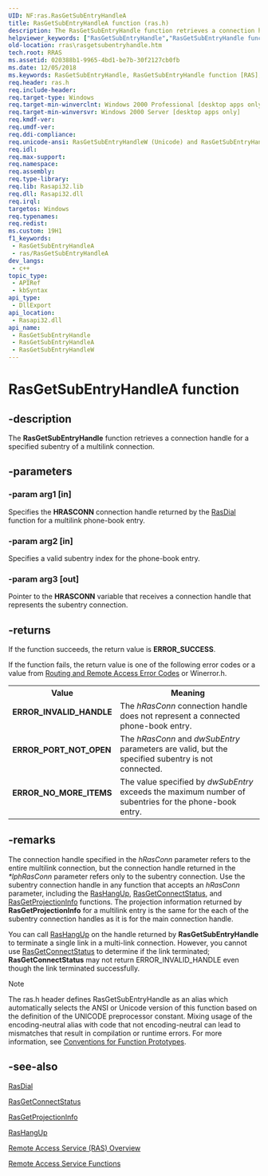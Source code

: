 ```yaml
---
UID: NF:ras.RasGetSubEntryHandleA
title: RasGetSubEntryHandleA function (ras.h)
description: The RasGetSubEntryHandle function retrieves a connection handle for a specified subentry of a multilink connection.
helpviewer_keywords: ["RasGetSubEntryHandle","RasGetSubEntryHandle function [RAS]","RasGetSubEntryHandleA","RasGetSubEntryHandleW","_ras_rasgetsubentryhandle","ras/RasGetSubEntryHandle","ras/RasGetSubEntryHandleA","ras/RasGetSubEntryHandleW","rras.rasgetsubentryhandle"]
old-location: rras\rasgetsubentryhandle.htm
tech.root: RRAS
ms.assetid: 020388b1-9965-4bd1-be7b-30f2127cb0fb
ms.date: 12/05/2018
ms.keywords: RasGetSubEntryHandle, RasGetSubEntryHandle function [RAS], RasGetSubEntryHandleA, RasGetSubEntryHandleW, _ras_rasgetsubentryhandle, ras/RasGetSubEntryHandle, ras/RasGetSubEntryHandleA, ras/RasGetSubEntryHandleW, rras.rasgetsubentryhandle
req.header: ras.h
req.include-header: 
req.target-type: Windows
req.target-min-winverclnt: Windows 2000 Professional [desktop apps only]
req.target-min-winversvr: Windows 2000 Server [desktop apps only]
req.kmdf-ver: 
req.umdf-ver: 
req.ddi-compliance: 
req.unicode-ansi: RasGetSubEntryHandleW (Unicode) and RasGetSubEntryHandleA (ANSI)
req.idl: 
req.max-support: 
req.namespace: 
req.assembly: 
req.type-library: 
req.lib: Rasapi32.lib
req.dll: Rasapi32.dll
req.irql: 
targetos: Windows
req.typenames: 
req.redist: 
ms.custom: 19H1
f1_keywords:
 - RasGetSubEntryHandleA
 - ras/RasGetSubEntryHandleA
dev_langs:
 - c++
topic_type:
 - APIRef
 - kbSyntax
api_type:
 - DllExport
api_location:
 - Rasapi32.dll
api_name:
 - RasGetSubEntryHandle
 - RasGetSubEntryHandleA
 - RasGetSubEntryHandleW
---
```


# RasGetSubEntryHandleA function


## -description

The 
<b>RasGetSubEntryHandle</b> function retrieves a connection handle for a specified subentry of a multilink connection.

## -parameters

### -param arg1 [in]

Specifies the <b>HRASCONN</b> connection handle returned by the 
<a href="https://docs.microsoft.com/windows/desktop/api/ras/nf-ras-rasdiala">RasDial</a> function for a multilink phone-book entry.

### -param arg2 [in]

Specifies a valid subentry index for the phone-book entry.

### -param arg3 [out]

Pointer to the <b>HRASCONN</b> variable that receives a connection handle that represents the subentry connection.

## -returns

If the function succeeds, the return value is <b>ERROR_SUCCESS</b>.

If the function fails, the return value is one of the following error codes or a value from <a href="https://docs.microsoft.com/windows/desktop/RRAS/routing-and-remote-access-error-codes">Routing and Remote Access Error Codes</a> or Winerror.h.

<table>
<tr>
<th>Value</th>
<th>Meaning</th>
</tr>
<tr>
<td width="40%">
<dl>
<dt><b>ERROR_INVALID_HANDLE</b></dt>
</dl>
</td>
<td width="60%">
The <i>hRasConn</i> connection handle does not represent a connected phone-book entry.

</td>
</tr>
<tr>
<td width="40%">
<dl>
<dt><b>ERROR_PORT_NOT_OPEN</b></dt>
</dl>
</td>
<td width="60%">
The <i>hRasConn</i> and <i>dwSubEntry</i> parameters are valid, but the specified subentry is not connected.

</td>
</tr>
<tr>
<td width="40%">
<dl>
<dt><b>ERROR_NO_MORE_ITEMS</b></dt>
</dl>
</td>
<td width="60%">
The value specified by <i>dwSubEntry</i> exceeds the maximum number of subentries for the phone-book entry.

</td>
</tr>
</table>

## -remarks

The connection handle specified in the <i>hRasConn</i> parameter refers to the entire multilink connection, but the connection handle returned in the <i>*lphRasConn</i> parameter refers only to the subentry connection. Use the subentry connection handle in any function that accepts an <i>hRasConn</i> parameter, including the 
<a href="https://docs.microsoft.com/windows/desktop/api/ras/nf-ras-rashangupa">RasHangUp</a>, 
<a href="https://docs.microsoft.com/windows/desktop/api/ras/nf-ras-rasgetconnectstatusa">RasGetConnectStatus</a>, and 
<a href="https://docs.microsoft.com/windows/desktop/api/ras/nf-ras-rasgetprojectioninfoa">RasGetProjectionInfo</a> functions. The projection information returned by 
<b>RasGetProjectionInfo</b> for a multilink entry is the same for the each of the subentry connection handles as it is for the main connection handle.

You can call 
<a href="https://docs.microsoft.com/windows/desktop/api/ras/nf-ras-rashangupa">RasHangUp</a> on the handle returned by 
<b>RasGetSubEntryHandle</b> to terminate a single link in a multi-link connection. However, you cannot use 
<a href="https://docs.microsoft.com/windows/desktop/api/ras/nf-ras-rasgetconnectstatusa">RasGetConnectStatus</a> to determine if the link terminated; 
<b>RasGetConnectStatus</b> may not return ERROR_INVALID_HANDLE even though the link terminated successfully.





> [!NOTE]
> The ras.h header defines RasGetSubEntryHandle as an alias which automatically selects the ANSI or Unicode version of this function based on the definition of the UNICODE preprocessor constant. Mixing usage of the encoding-neutral alias with code that not encoding-neutral can lead to mismatches that result in compilation or runtime errors. For more information, see [Conventions for Function Prototypes](/windows/win32/intl/conventions-for-function-prototypes).

## -see-also

<a href="https://docs.microsoft.com/windows/desktop/api/ras/nf-ras-rasdiala">RasDial</a>



<a href="https://docs.microsoft.com/windows/desktop/api/ras/nf-ras-rasgetconnectstatusa">RasGetConnectStatus</a>



<a href="https://docs.microsoft.com/windows/desktop/api/ras/nf-ras-rasgetprojectioninfoa">RasGetProjectionInfo</a>



<a href="https://docs.microsoft.com/windows/desktop/api/ras/nf-ras-rashangupa">RasHangUp</a>



<a href="https://docs.microsoft.com/windows/desktop/RRAS/about-remote-access-service">Remote Access Service (RAS) Overview</a>



<a href="https://docs.microsoft.com/windows/desktop/RRAS/remote-access-service-functions">Remote Access Service Functions</a>

